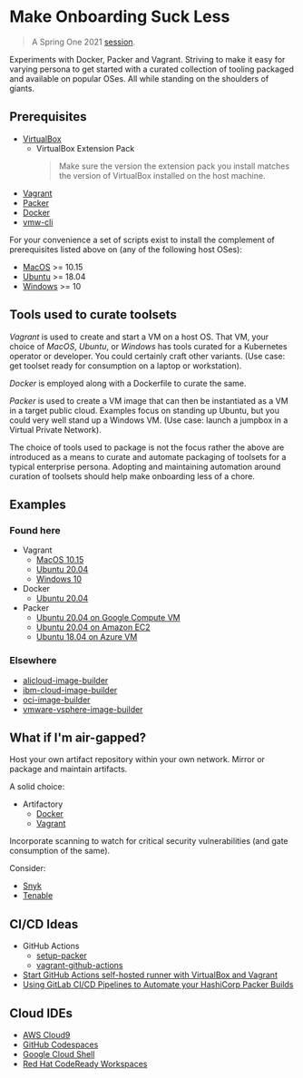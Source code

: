 # Make Onboarding Suck Less

> A Spring One 2021 [session](https://springone.io/2021/sessions/making-onboarding-suck-less).

Experiments with Docker, Packer and Vagrant. Striving to make it easy for varying persona to get started with a curated collection of tooling packaged and available on popular OSes.  All while standing on the shoulders of giants.

## Prerequisites

* [VirtualBox](https://www.virtualbox.org/wiki/Download_Old_Builds_6_1)
  * VirtualBox Extension Pack
    > Make sure the version the extension pack you install matches the version of VirtualBox installed on the host machine.
* [Vagrant](https://www.vagrantup.com/downloads)
* [Packer](https://www.packer.io/downloads)
* [Docker](https://docs.docker.com/get-docker/)
* [vmw-cli](https://github.com/apnex/vmw-cli)

For your convenience a set of scripts exist to install the complement of prerequisites listed above on (any of the following host OSes):

* [MacOS](scripts/install-prereqs-macos.sh) >= 10.15
* [Ubuntu](scripts/install-prereqs-linux.sh) >= 18.04
* [Windows](scripts/install-prereqs-windows.ps1) >= 10

## Tools used to curate toolsets

_Vagrant_ is used to create and start a VM on a host OS. That VM, your choice of _MacOS_, _Ubuntu_, or _Windows_ has tools curated for a Kubernetes operator or developer.  You could certainly craft other variants.  (Use case: get toolset ready for consumption on a laptop or workstation).

_Docker_ is employed along with a Dockerfile to curate the same.

_Packer_ is used to create a VM image that can then be instantiated as a VM in a target public cloud. Examples focus on standing up Ubuntu, but you could very well stand up a Windows VM. (Use case: launch a jumpbox in a Virtual Private Network).

The choice of tools used to package is not the focus rather the above are introduced as a means to curate and automate packaging of toolsets for a typical enterprise persona.  Adopting and maintaining automation around curation of toolsets should help make onboarding less of a chore.


## Examples

### Found here

* Vagrant
  * [MacOS 10.15](vagrant/macos/10_15)
  * [Ubuntu 20.04](vagrant/ubuntu/20_04)
  * [Windows 10](vagrant/windows/10)
* Docker
  * [Ubuntu 20.04](docker/README.md)
* Packer
  * [Ubuntu 20.04 on Google Compute VM](packer/google/ubuntu/20_04)
  * [Ubuntu 20.04 on Amazon EC2](packer/aws/ubuntu/20_04)
  * [Ubuntu 18.04 on Azure VM](packer/azure/ubuntu/18_04)

### Elsewhere

* [alicloud-image-builder](https://alibabacloud-howto.github.io/devops/tutorials/devops_for_small_to_medium_web_applications/part_04_continuous_delivery.html)
* [ibm-cloud-image-builder](https://github.com/IBM-Cloud/ibmcloud-image-builder)
* [oci-image-builder](https://github.com/oracle-quickstart/oci-byo-image)
* [vmware-vsphere-image-builder](https://github.com/allthingsclowd/packer-vsphere-iso-example)


## What if I'm air-gapped?

Host your own artifact repository within your own network. Mirror or package and maintain artifacts.

A solid choice:

* Artifactory
  * [Docker](https://www.jfrog.com/confluence/display/JFROG/Docker+Registry)
  * [Vagrant](https://www.jfrog.com/confluence/display/JFROG/Vagrant+Repositories)

Incorporate scanning to watch for critical security vulnerabilities (and gate consumption of the same).

Consider:

* [Snyk](https://snyk.io/product/container-vulnerability-management/)
* [Tenable](https://www.tenable.com/)


## CI/CD Ideas

* GitHub Actions
  * [setup-packer](https://github.com/marketplace/actions/setup-packer)
  * [vagrant-github-actions](https://github.com/jonashackt/vagrant-github-actions)
* [Start GitHub Actions self-hosted runner with VirtualBox and Vagrant ](https://dev.to/peaceiris/start-github-actions-self-hosted-runner-with-virtualbox-and-vagrant-49ei)
* [Using GitLab CI/CD Pipelines to Automate your HashiCorp Packer Builds](https://virtualhobbit.com/2020/05/05/using-gitlab-ci-cd-pipelines-to-automate-your-hashicorp-packer-builds/)


## Cloud IDEs

* [AWS Cloud9](https://aws.amazon.com/cloud9/)
* [GitHub Codespaces](https://github.com/features/codespaces)
* [Google Cloud Shell](https://cloud.google.com/shell)
* [Red Hat CodeReady Workspaces](https://developers.redhat.com/products/codeready-workspaces/overview)
